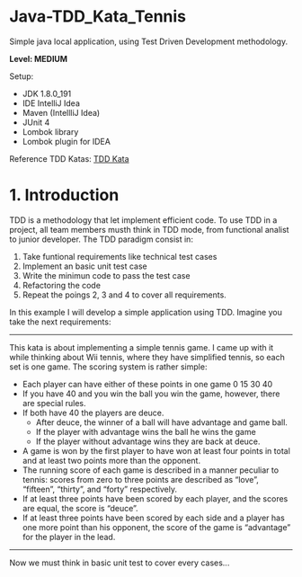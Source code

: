# Java-TDD_Kata_Tennis
Simple java local application, using Test Driven Development methodology.

**Level: MEDIUM**

Setup:
 - JDK 1.8.0_191
 - IDE IntelliJ Idea
 - Maven (IntellliJ Idea)
 - JUnit 4
 - Lombok library
 - Lombok plugin for IDEA

Reference TDD Katas: [TDD Kata](https://www.programmingwithwolfgang.com/tdd-kata/)



# 1. Introduction
  TDD is a methodology that let implement efficient code. To use TDD in a project, all team members musth think in TDD mode, from functional analist to junior developer.
  The TDD paradigm consist in:
  1. Take funtional requirements like technical test cases
  2. Implement an basic unit test case
  3. Write the minimun code to pass the test case
  4. Refactoring the code
  5. Repeat the poings 2, 3 and 4 to cover all requirements.

In this example I will develop a simple application using TDD. Imagine you take the next requirements:
___
This kata is about implementing a simple tennis game. I came up with it while thinking about Wii tennis, where they have simplified tennis, so each set is one game. The scoring system is rather simple:

* Each player can have either of these points in one game 0 15 30 40
* If you have 40 and you win the ball you win the game, however, there are special rules.
* If both have 40 the players are deuce.
   * After deuce, the winner of a ball will have advantage and game ball.
   * If the player with advantage wins the ball he wins the game
   * If the player without advantage wins they are back at deuce.
 * A game is won by the first player to have won at least four points in total and at least two points more than the opponent.
 * The running score of each game is described in a manner peculiar to tennis: scores from zero to three points are described as “love”, “fifteen”, “thirty”, and “forty” respectively.
 * If at least three points have been scored by each player, and the scores are equal, the score is “deuce”.
 * If at least three points have been scored by each side and a player has one more point than his opponent, the score of the game is “advantage” for the player in the lead.
___
Now we must think in basic unit test to cover every cases... 

